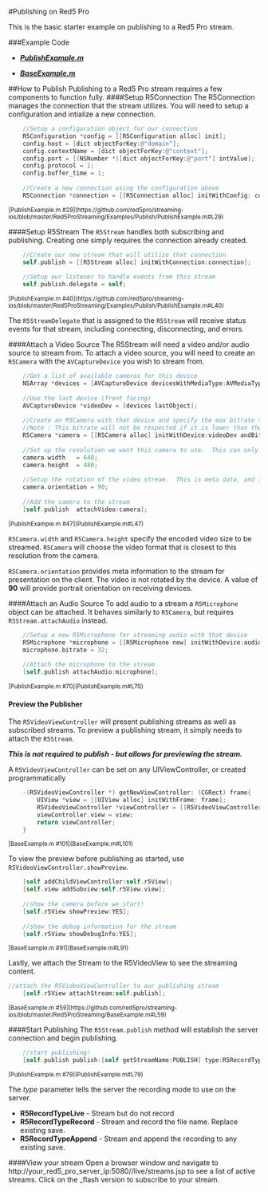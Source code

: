 #Publishing on Red5 Pro

This is the basic starter example on publishing to a Red5 Pro stream. 

###Example Code
- ***[PublishExample.m](
https://github.com/red5pro/streaming-ios/blob/master/Red5ProStreaming/Examples/Publish/PublishExample.m)***

- ***[BaseExample.m](
https://github.com/red5pro/streaming-ios/blob/master/Red5ProStreaming/BaseExample.m)***


##How to Publish
Publishing to a Red5 Pro stream requires a few components to function fully.
####Setup R5Connection
The R5Connection manages the connection that the stream utilizes.  You will need to setup a configuration and intialize a new connection.

```Objective-C
	//Setup a configuration object for our connection
    R5Configuration *config = [[R5Configuration alloc] init];
    config.host = [dict objectForKey:@"domain"];
    config.contextName = [dict objectForKey:@"context"];
    config.port = [(NSNumber *)[dict objectForKey:@"port"] intValue];
    config.protocol = 1;
    config.buffer_time = 1;
    
    //Create a new connection using the configuration above
    R5Connection *connection = [[R5Connection alloc] initWithConfig: config];
```
<sup>
[PublishExample.m #29](https://github.com/red5pro/streaming-ios/blob/master/Red5ProStreaming/Examples/Publish/PublishExample.m#L29)
</sup>

####Setup R5Stream
The `R5Stream` handles both subscribing and publishing.  Creating one simply requires the connection already created.

```Objective-C
	//Create our new stream that will utilize that connection
    self.publish = [[R5Stream alloc] initWithConnection:connection];
    
    //Setup our listener to handle events from this stream
    self.publish.delegate = self;

```
<sup>
[PublishExample.m #40](https://github.com/red5pro/streaming-ios/blob/master/Red5ProStreaming/Examples/Publish/PublishExample.m#L40)
</sup>

The `R5StreamDelegate` that is assigned to the `R5Stream` will receive status events for that stream, including connecting, disconnecting, and errors.

####Attach a Video Source
The R5Stream will need a video and/or audio source to stream from.  To attach a video source, you will need to create an `R5Camera` with the `AVCaptureDevice` you wish to stream from.

```Objective-C
 	//Get a list of available cameras for this device
    NSArray *devices = [AVCaptureDevice devicesWithMediaType:AVMediaTypeVideo];
    
    //Use the last device (front facing)
    AVCaptureDevice *videoDev = [devices lastObject];
    
    //Create an R5Camera with that device and specify the max bitrate to allow
    //Note : This bitrate will not be respected if it is lower than the encoder can go!
    R5Camera *camera = [[R5Camera alloc] initWithDevice:videoDev andBitRate:512];
    
    //Set up the resolution we want this camera to use.  This can only be set before publishing begins
    camera.width   = 640;
    camera.height  = 480;
    
    //Setup the rotation of the video stream.  This is meta data, and is used by the client to rotate the video.  No rotation is done on the publisher.
    camera.orientation = 90;
    
    //Add the camera to the stream
    [self.publish  attachVideo:camera];
```
<sup>
[PublishExample.m #47](PublishExample.m#L47)
</sup>

`R5Camera.width` and `R5Camera.height` specify the encoded video size to be streamed.  `R5Camera` will choose the video format that is closest to this resolution from the camera.

`R5Camera.orientation` provides meta information to the stream for presentation on the client.  The video is not rotated by the device.  A value of **90** will provide portrait orientation on receiving devices.

####Attach an Audio Source
To add audio to a stream a `R5Microphone` object can be attached.  It behaves similarly to `R5Camera`, but requires `R5Stream.attachAudio` instead.

```Objective-C
	//Setup a new R5Microphone for streaming audio with that device
    R5Microphone *microphone = [[R5Microphone new] initWithDevice:audioDevice];
    microphone.bitrate = 32;
    
    //Attach the microphone to the stream
    [self.publish attachAudio:microphone];

```
<sup>
[PublishExample.m #70](PublishExample.m#L70)
</sup>

#### Preview the Publisher
The `R5VideoViewController` will present publishing streams as well as subscribed streams.  To preview a publishing stream, it simply needs to attach the `R5Stream`.  

***This is not required to publish - but allows for previewing the stream.***

A `R5VideoViewController` can be set on any UIViewController, or created programmatically

```Objective-C
	-(R5VideoViewController *) getNewViewController: (CGRect) frame{
	    UIView *view = [[UIView alloc] initWithFrame: frame];
	    R5VideoViewController *viewController = [[R5VideoViewController alloc] init];
	    viewController.view = view;
	    return viewController;
	}
```
<sup>
[BaseExample.m #101](BaseExample.m#L101)
</sup>

To view the preview before publishing as started, use `R5VideoViewController.showPreview`.

```Objective-C
    [self addChildViewController:self.r5View];
    [self.view addSubview:self.r5View.view];
    
    //show the camera before we start!
    [self.r5View showPreview:YES];
    
    //show the debug information for the stream
    [self.r5View showDebugInfo:YES];
```
<sup>
[BaseExample.m #91](BaseExample.m#L91)
</sup>

Lastly, we attach the Stream to the R5VideoView to see the streaming content.

```Objective-C
//attach the R5VideoViewController to our publishing stream
    [self.r5View attachStream:self.publish];
```
<sup>
[BaseExample.m #59](https://github.com/red5pro/streaming-ios/blob/master/Red5ProStreaming/BaseExample.m#L59)
</sup>

####Start Publishing
The `R5Stream.publish` method will establish the server connection and begin publishing.  

```Objective-C
    //start publishing!
    [self.publish publish:[self getStreamName:PUBLISH] type:R5RecordTypeLive];
```
<sup>
[PublishExample.m #79](PublishExample.m#L79)
</sup>

The *type* parameter tells the server the recording mode to use on the server.

- **R5RecordTypeLive** - Stream but do not record
- **R5RecordTypeRecord** - Stream and record the file name.  Replace existing save.
- **R5RecordTypeAppend** - Stream and append the recording to any existing save.

####View your stream
Open a browser window and navigate to http://your_red5_pro_server_ip:5080//live/streams.jsp to see a list of active streams. Click on the _flash version to subscribe to your stream.